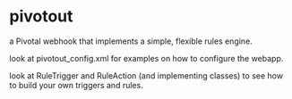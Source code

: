 pivotout
========

a Pivotal webhook that implements a simple, flexible rules engine.

look at pivotout_config.xml for examples on how to configure the webapp.

look at RuleTrigger and RuleAction (and implementing classes) to see how to build your own triggers and rules.
